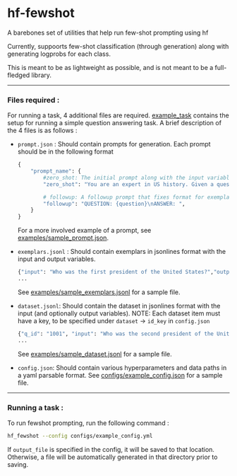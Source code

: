 # hf-fewshot
A barebones set of utilities that help run few-shot prompting using hf

Currently, suppoorts few-shot classification (through generation) along with generating logprobs for each class. 

This is meant to be as lightweight as possible, and is not meant to be a full-fledged library.

---

### Files required : 
For running a task, 4 additional files are required. [example_task](example_task) contains the setup for running a simple question answering task. A brief description of the 4 files is as follows :

- `prompt.json` : Should contain prompts for generation. Each prompt should be in the following format 

    ```python
    {
        "prompt_name": {
            #zero_shot: The initial prompt along with the input variables. In case of zero shot classification, this is the only prompt that will be needed. Example :
            "zero_shot": "You are an expert in US history. Given a question about a US political figurem, answer it with a short paragraph.\n\nQUESTION: {question}\nANSWER: ",

            # followup: A followup prompt that fixes format for exemplars. Example: 
            "followup": "QUESTION: {question}\nANSWER: ",
        }
    }
    ```
    For a more involved example of a prompt, see [examples/sample_prompt.json](example_task/sample_prompt.json). 

- `exemplars.jsonl` : Should contain exemplars in jsonlines format with the input and output variables. 

    ```python
    {"input": "Who was the first president of the United States?","output": "George Washington"}
    ...
    ```

    See [examples/sample_exemplars.jsonl](example_task/sample_exemplars.jsonl) for a sample file.


- `dataset.jsonl`: Should contain the dataset in jsonlines format with the input (and optionally output variables). NOTE: Each dataset item must have a key, to be specified under `dataset` -> `id_key` in `config.json`

    ```python
    {"q_id": "1001", "input": "Who was the second president of the United States?", "output": "John Adams"}
    ...
    ```

    See [examples/sample_dataset.jsonl](example_task/sample_dataset.jsonl) for a sample file.

- `config.json`: Should contain various hyperparameters and data paths in a yaml parsable format. See [configs/example_config.json](configs/example_config.yml) for a sample file.


---

### Running a task :

To run fewshot prompting, run the following command : 

```bash
hf_fewshot --config configs/example_config.yml
```

If `output_file` is specified in the config, it will be saved to that location. Otherwise, a file will be automatically generated in that directory prior to saving. 